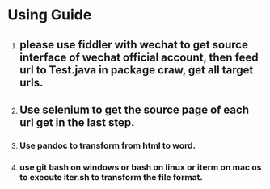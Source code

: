 # Using Guide

1. ## please use fiddler with wechat to get source interface of wechat official account, then feed url to Test.java in  package craw, get all target urls.

2. ## Use selenium to get the source page of each url get in the last step.

3. ### Use pandoc to transform from html to word.

4. ### use git bash on windows or bash on linux or iterm on mac os  to execute iter.sh to transform the file format.